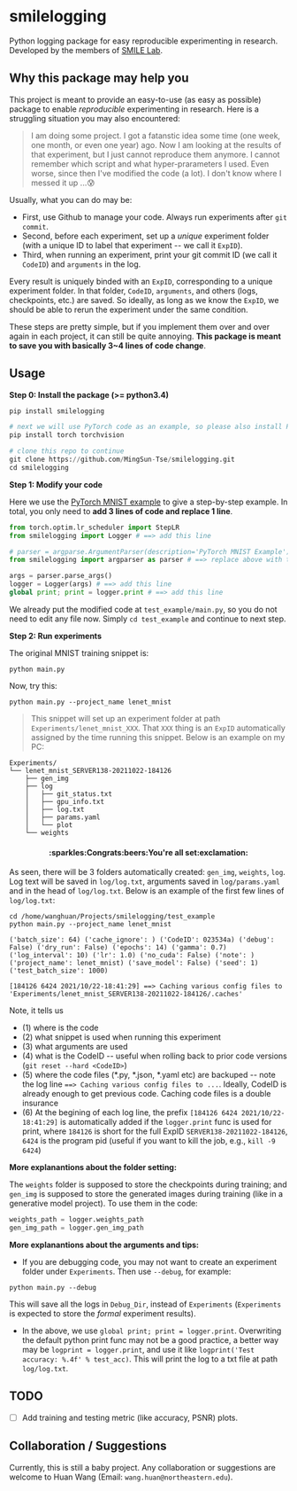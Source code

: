 # smilelogging
Python logging package for easy reproducible experimenting in research. Developed by the members of [SMILE Lab](https://web.northeastern.edu/smilelab/).


## Why this package may help you
This project is meant to provide an easy-to-use (as easy as possible) package to enable *reproducible* experimenting in research. Here is a struggling situation you may also encountered:
> I am doing some project. I got a fatanstic idea some time (one week, one month, or even one year) ago. Now I am looking at the results of that experiment, but I just cannot reproduce them anymore. I cannot remember which script and what hyper-prarameters I used. Even worse, since then I've modified the code (a lot). I don't know where I messed it up ...:cold_sweat:

Usually, what you can do may be:
- First, use Github to manage your code. Always run experiments after `git commit`. 
- Second, before each experiment, set up a *unique* experiment folder (with a unique ID to label that experiment -- we call it `ExpID`). 
- Third, when running an experiment, print your git commit ID (we call it `CodeID`) and `arguments` in the log.

Every result is uniquely binded with an `ExpID`, corresponding to a unique experiment folder. In that folder, `CodeID`, `arguments`, and others (logs, checkpoints, etc.) are saved. So ideally, as long as we know the `ExpID`, we should be able to rerun the experiment under the same condition.

These steps are pretty simple, but if you implement them over and over again in each project, it can still be quite annoying. **This package is meant to save you with basically 3~4 lines of code change**.


## Usage

**Step 0: Install the package (>= python3.4)**
```python
pip install smilelogging

# next we will use PyTorch code as an example, so please also install PyTorch here
pip install torch torchvision

# clone this repo to continue
git clone https://github.com/MingSun-Tse/smilelogging.git
cd smilelogging
```

**Step 1: Modify your code**

Here we use the [PyTorch MNIST example](https://github.com/pytorch/examples/tree/master/mnist) to give a step-by-step example. In total, you only need to **add 3 lines of code and replace 1 line**.

```python
from torch.optim.lr_scheduler import StepLR
from smilelogging import Logger # ==> add this line

# parser = argparse.ArgumentParser(description='PyTorch MNIST Example')
from smilelogging import argparser as parser # ==> replace above with this line

args = parser.parse_args()
logger = Logger(args) # ==> add this line
global print; print = logger.print # ==> add this line
```

We already put the modified code at `test_example/main.py`, so you do not need to edit any file now. Simply `cd test_example` and continue to next step.

**Step 2: Run experiments**

The original MNIST training snippet is:
```console
python main.py
```

Now, try this:
```console
python main.py --project_name lenet_mnist
```
> This snippet will set up an experiment folder at path `Experiments/lenet_mnist_XXX`. That `XXX` thing is an `ExpID` automatically assigned by the time running this snippet. Below is an example on my PC:
```
Experiments/
└── lenet_mnist_SERVER138-20211022-184126
    ├── gen_img
    ├── log
    │   ├── git_status.txt
    │   ├── gpu_info.txt
    │   ├── log.txt
    │   ├── params.yaml
    │   └── plot
    └── weights
```
<h4 align="center">:sparkles:Congrats:beers:You're all set:exclamation:</h4>


As seen, there will be 3 folders automatically created: `gen_img`, `weights`, `log`. Log text will be saved in `log/log.txt`, arguments saved in `log/params.yaml` and in the head of `log/log.txt`. Below is an example of the first few lines of `log/log.txt`:
```console
cd /home/wanghuan/Projects/smilelogging/test_example
python main.py --project_name lenet_mnist

('batch_size': 64) ('cache_ignore': ) ('CodeID': 023534a) ('debug': False) ('dry_run': False) ('epochs': 14) ('gamma': 0.7) ('log_interval': 10) ('lr': 1.0) ('no_cuda': False) ('note': ) ('project_name': lenet_mnist) ('save_model': False) ('seed': 1) ('test_batch_size': 1000)

[184126 6424 2021/10/22-18:41:29] ==> Caching various config files to 'Experiments/lenet_mnist_SERVER138-20211022-184126/.caches'
```
Note, it tells us 
- (1) where is the code
- (2) what snippet is used when running this experiment
- (3) what arguments are used
- (4) what is the CodeID -- useful when rolling back to prior code versions (`git reset --hard <CodeID>`)
- (5) where the code files (*.py, *.json, *.yaml etc) are backuped -- note the log line `==> Caching various config files to ...`. Ideally, CodeID is already enough to get previous code. Caching code files is a double insurance
- (6) At the begining of each log line, the prefix `[184126 6424 2021/10/22-18:41:29]` is automatically added if the `logger.print` func is used for print, where `184126` is short for the full ExpID `SERVER138-20211022-184126`, `6424` is the program pid (useful if you want to kill the job, e.g., `kill -9 6424`)


**More explanantions about the folder setting:**

The `weights` folder is supposed to store the checkpoints during training; and `gen_img` is supposed to store the generated images during training (like in a generative model project). To use them in the code:
```python
weights_path = logger.weights_path
gen_img_path = logger.gen_img_path
```


**More explanantions about the arguments and tips:**
- If you are debugging code, you may not want to create an experiment folder under `Experiments`. Then use `--debug`, for example:
```console
python main.py --debug
```
This will save all the logs in `Debug_Dir`, instead of `Experiments` (`Experiments` is expected to store the *formal* experiment results).
- In the above, we use `global print; print = logger.print`. Overwriting the default python print func may not be a good practice, a better way may be `logprint = logger.print`, and use it like `logprint('Test accuracy: %.4f' % test_acc)`. This will print the log to a txt file at path `log/log.txt`.


## TODO
- [ ] Add training and testing metric (like accuracy, PSNR) plots.


## Collaboration / Suggestions
Currently, this is still a baby project. Any collaboration or suggestions are welcome to Huan Wang (Email: `wang.huan@northeastern.edu`).


